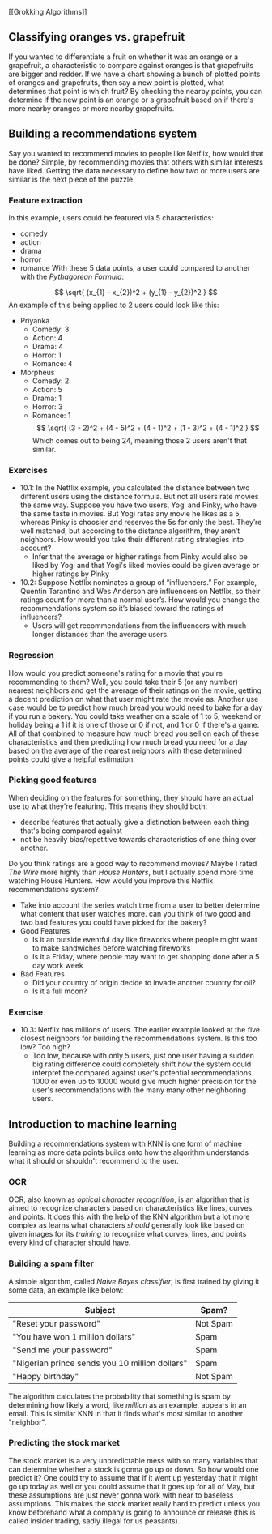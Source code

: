 [[Grokking Algorithms]]

## Classifying oranges vs. grapefruit

If you wanted to differentiate a fruit on whether it was an orange or a grapefruit, a characteristic to compare against oranges is that grapefruits are bigger and redder. If we have a chart showing a bunch of plotted points of oranges and grapefruits, then say a new point is plotted, what determines that point is which fruit? By checking the nearby points, you can determine if the new point is an orange or a grapefruit based on if there's more nearby oranges or more nearby grapefruits.

## Building a recommendations system

Say you wanted to recommend movies to people like Netflix, how would that be done? Simple, by recommending movies that others with similar interests have liked. Getting the data necessary to define how two or more users are similar is the next piece of the puzzle.

### Feature extraction

In this example, users could be featured via 5 characteristics:
- comedy
- action
- drama
- horror
- romance
With these 5 data points, a user could compared to another with the *Pythagorean Formula*:

$$
\sqrt{ (x_{1} - x_{2})^2 + (y_{1} - y_{2})^2 }
$$
An example of this being applied to 2 users could look like this:
- Priyanka
	- Comedy: 3
	- Action: 4
	- Drama: 4
	- Horror: 1
	- Romance: 4
- Morpheus
	- Comedy: 2
	- Action: 5
	- Drama: 1
	- Horror: 3
	- Romance: 1
$$
\sqrt{ (3 - 2)^2 + (4 - 5)^2 + (4 - 1)^2 + (1 - 3)^2 + (4 - 1)^2 }
$$
Which comes out to being 24, meaning those 2 users aren't that similar.

### Exercises

- 10.1: In the Netflix example, you calculated the distance between two different users using the distance formula. But not all users rate movies the same way. Suppose you have two users, Yogi and Pinky, who have the same taste in movies. But Yogi rates any movie he likes as a 5, whereas Pinky is choosier and reserves the 5s for only the best. They’re well matched, but according to the distance algorithm, they aren’t neighbors. How would you take their different rating strategies into account?
	- Infer that the average or higher ratings from Pinky would also be liked by Yogi and that Yogi's liked movies could be given average or higher ratings by Pinky
- 10.2: Suppose Netflix nominates a group of “influencers.” For example, Quentin Tarantino and Wes Anderson are influencers on Netflix, so their ratings count for more than a normal user’s. How would you change the recommendations system so it’s biased toward the ratings of influencers?
	- Users will get recommendations from the influencers with much longer distances than the average users.

### Regression

How would you predict someone's rating for a movie that you're recommending to them? Well, you could take their 5 (or any number) nearest neighbors and get the average of their ratings on the movie, getting a decent prediction on what that user might rate the movie as. Another use case would be to predict how much bread you would need to bake for a day if you run a bakery. You could take weather on a scale of 1 to 5, weekend or holiday being a 1 if it is one of those or 0 if not, and 1 or 0 if there's a game. All of that combined to measure how much bread you sell on each of these characteristics and then predicting how much bread you need for a day based on the average of the nearest neighbors with these determined points could give a helpful estimation.

### Picking good features

When deciding on the features for something, they should have an actual use to what they're featuring. This means they should both:
- describe features that actually give a distinction between each thing that's being compared against
- not be heavily bias/repetitive towards characteristics of one thing over another.

Do you think ratings are a good way to recommend movies? Maybe I rated *The Wire* more highly than *House Hunters*, but I actually spend more time watching House Hunters. How would you improve this Netflix recommendations system?
- Take into account the series watch time from a user to better determine what content that user watches more.
can you think of two good and two bad features you could have picked for the bakery?
- Good Features
	- Is it an outside eventful day like fireworks where people might want to make sandwiches before watching fireworks
	- Is it a Friday, where people may want to get shopping done after a 5 day work week
- Bad Features
	- Did your country of origin decide to invade another country for oil?
	- Is it a full moon?

### Exercise

- 10.3: Netflix has millions of users. The earlier example looked at the five closest neighbors for building the recommendations system. Is this too low? Too high?
	- Too low, because with only 5 users, just one user having a sudden big rating difference could completely shift how the system could interpret the compared against user's potential recommendations. 1000 or even up to 10000 would give much higher precision for the user's recommendations with the many many other neighboring users.

## Introduction to machine learning

Building a recommendations system with KNN is one form of machine learning as more data points builds onto how the algorithm understands what it should or shouldn't recommend to the user.

### OCR

OCR, also known as *optical character recognition*, is an algorithm that is aimed to recognize characters based on characteristics like lines, curves, and points. It does this with the help of the KNN algorithm but a lot more complex as learns what characters *should* generally look like based on given images for its *training* to recognize what curves, lines, and points every kind of character should have.

### Building a spam filter

A simple algorithm, called *Naive Bayes classifier*, is first trained by giving it some data, an example like below:

| Subject                                        | Spam?    |
| ---------------------------------------------- | -------- |
| "Reset your password"                          | Not Spam |
| "You have won 1 million dollars"               | Spam     |
| "Send me your password"                        | Spam     |
| "Nigerian prince sends you 10 million dollars" | Spam     |
| "Happy birthday"                               | Not Spam |

The algorithm calculates the probability that something is spam by determining how likely a word, like *million* as an example, appears in an email. This is similar KNN in that it finds what's most similar to another "neighbor".

### Predicting the stock market

The stock market is a very unpredictable mess with so many variables that can determine whether a stock is gonna go up or down. So how would one predict it? One could try to assume that if it went up yesterday that it might go up today as well or you could assume that it goes up for all of May, but these assumptions are just never gonna work with near to baseless assumptions. This makes the stock market really hard to predict unless you know beforehand what a company is going to announce or release (this is called insider trading, sadly illegal for us peasants).